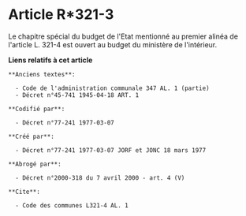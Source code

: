 # Article R*321-3

Le chapitre spécial du budget de l'Etat mentionné au premier alinéa de l'article L. 321-4 est ouvert au budget du ministère
de l'intérieur.

**Liens relatifs à cet article**

	**Anciens textes**:

	  - Code de l'administration communale 347 AL. 1 (partie)
	  - Décret n°45-741 1945-04-18 ART. 1

	**Codifié par**:

	  - Décret n°77-241 1977-03-07

	**Créé par**:

	  - Décret n°77-241 1977-03-07 JORF et JONC 18 mars 1977

	**Abrogé par**:

	  - Décret n°2000-318 du 7 avril 2000 - art. 4 (V)

	**Cite**:

	  - Code des communes L321-4 AL. 1
